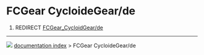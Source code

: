 # FCGear CycloideGear/de
1.  REDIRECT [FCGear_CycloidGear/de](FCGear_CycloidGear/de.md)



---
![](images/Button_right.svg) [documentation index](../README.md) > FCGear CycloideGear/de

